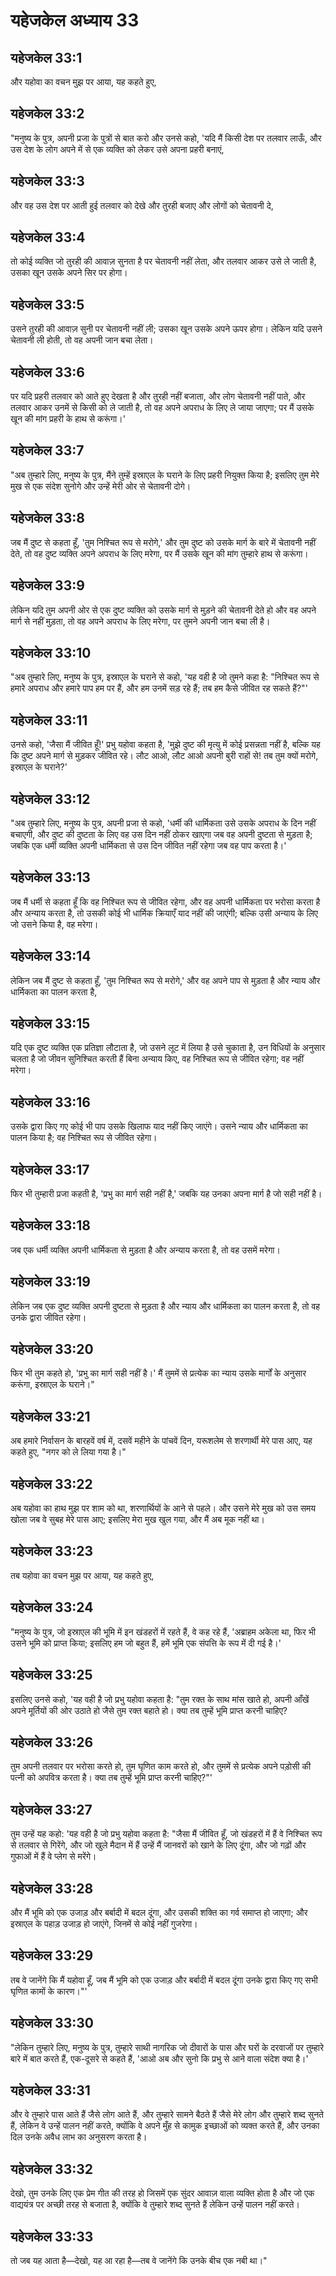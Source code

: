 # यहेजकेल अध्याय 33

## यहेजकेल 33:1

और यहोवा का वचन मुझ पर आया, यह कहते हुए,

## यहेजकेल 33:2

"मनुष्य के पुत्र, अपनी प्रजा के पुत्रों से बात करो और उनसे कहो, 'यदि मैं किसी देश पर तलवार लाऊँ, और उस देश के लोग अपने में से एक व्यक्ति को लेकर उसे अपना प्रहरी बनाएं,

## यहेजकेल 33:3

और वह उस देश पर आती हुई तलवार को देखे और तुरही बजाए और लोगों को चेतावनी दे,

## यहेजकेल 33:4

तो कोई व्यक्ति जो तुरही की आवाज़ सुनता है पर चेतावनी नहीं लेता, और तलवार आकर उसे ले जाती है, उसका खून उसके अपने सिर पर होगा।

## यहेजकेल 33:5

उसने तुरही की आवाज़ सुनी पर चेतावनी नहीं ली; उसका खून उसके अपने ऊपर होगा। लेकिन यदि उसने चेतावनी ली होती, तो वह अपनी जान बचा लेता।

## यहेजकेल 33:6

पर यदि प्रहरी तलवार को आते हुए देखता है और तुरही नहीं बजाता, और लोग चेतावनी नहीं पाते, और तलवार आकर उनमें से किसी को ले जाती है, तो वह अपने अपराध के लिए ले जाया जाएगा; पर मैं उसके खून की मांग प्रहरी के हाथ से करूंगा।'

## यहेजकेल 33:7

"अब तुम्हारे लिए, मनुष्य के पुत्र, मैंने तुम्हें इस्राएल के घराने के लिए प्रहरी नियुक्त किया है; इसलिए तुम मेरे मुख से एक संदेश सुनोगे और उन्हें मेरी ओर से चेतावनी दोगे।

## यहेजकेल 33:8

जब मैं दुष्ट से कहता हूँ, 'तुम निश्चित रूप से मरोगे,' और तुम दुष्ट को उसके मार्ग के बारे में चेतावनी नहीं देते, तो वह दुष्ट व्यक्ति अपने अपराध के लिए मरेगा, पर मैं उसके खून की मांग तुम्हारे हाथ से करूंगा।

## यहेजकेल 33:9

लेकिन यदि तुम अपनी ओर से एक दुष्ट व्यक्ति को उसके मार्ग से मुड़ने की चेतावनी देते हो और वह अपने मार्ग से नहीं मुड़ता, तो वह अपने अपराध के लिए मरेगा, पर तुमने अपनी जान बचा ली है।

## यहेजकेल 33:10

"अब तुम्हारे लिए, मनुष्य के पुत्र, इस्राएल के घराने से कहो, 'यह वही है जो तुमने कहा है: "निश्चित रूप से हमारे अपराध और हमारे पाप हम पर हैं, और हम उनमें सड़ रहे हैं; तब हम कैसे जीवित रह सकते हैं?"'

## यहेजकेल 33:11

उनसे कहो, 'जैसा मैं जीवित हूँ!' प्रभु यहोवा कहता है, 'मुझे दुष्ट की मृत्यु में कोई प्रसन्नता नहीं है, बल्कि यह कि दुष्ट अपने मार्ग से मुड़कर जीवित रहे। लौट आओ, लौट आओ अपनी बुरी राहों से! तब तुम क्यों मरोगे, इस्राएल के घराने?'

## यहेजकेल 33:12

"अब तुम्हारे लिए, मनुष्य के पुत्र, अपनी प्रजा से कहो, 'धर्मी की धार्मिकता उसे उसके अपराध के दिन नहीं बचाएगी, और दुष्ट की दुष्टता के लिए वह उस दिन नहीं ठोकर खाएगा जब वह अपनी दुष्टता से मुड़ता है; जबकि एक धर्मी व्यक्ति अपनी धार्मिकता से उस दिन जीवित नहीं रहेगा जब वह पाप करता है।'

## यहेजकेल 33:13

जब मैं धर्मी से कहता हूँ कि वह निश्चित रूप से जीवित रहेगा, और वह अपनी धार्मिकता पर भरोसा करता है और अन्याय करता है, तो उसकी कोई भी धार्मिक क्रियाएँ याद नहीं की जाएंगी; बल्कि उसी अन्याय के लिए जो उसने किया है, वह मरेगा।

## यहेजकेल 33:14

लेकिन जब मैं दुष्ट से कहता हूँ, 'तुम निश्चित रूप से मरोगे,' और वह अपने पाप से मुड़ता है और न्याय और धार्मिकता का पालन करता है,

## यहेजकेल 33:15

यदि एक दुष्ट व्यक्ति एक प्रतिज्ञा लौटाता है, जो उसने लूट में लिया है उसे चुकाता है, उन विधियों के अनुसार चलता है जो जीवन सुनिश्चित करती हैं बिना अन्याय किए, वह निश्चित रूप से जीवित रहेगा; वह नहीं मरेगा।

## यहेजकेल 33:16

उसके द्वारा किए गए कोई भी पाप उसके खिलाफ याद नहीं किए जाएंगे। उसने न्याय और धार्मिकता का पालन किया है; वह निश्चित रूप से जीवित रहेगा।

## यहेजकेल 33:17

फिर भी तुम्हारी प्रजा कहती है, 'प्रभु का मार्ग सही नहीं है,' जबकि यह उनका अपना मार्ग है जो सही नहीं है।

## यहेजकेल 33:18

जब एक धर्मी व्यक्ति अपनी धार्मिकता से मुड़ता है और अन्याय करता है, तो वह उसमें मरेगा।

## यहेजकेल 33:19

लेकिन जब एक दुष्ट व्यक्ति अपनी दुष्टता से मुड़ता है और न्याय और धार्मिकता का पालन करता है, तो वह उनके द्वारा जीवित रहेगा।

## यहेजकेल 33:20

फिर भी तुम कहते हो, 'प्रभु का मार्ग सही नहीं है।' मैं तुममें से प्रत्येक का न्याय उसके मार्गों के अनुसार करूंगा, इस्राएल के घराने।"

## यहेजकेल 33:21

अब हमारे निर्वासन के बारहवें वर्ष में, दसवें महीने के पांचवें दिन, यरूशलेम से शरणार्थी मेरे पास आए, यह कहते हुए, "नगर को ले लिया गया है।"

## यहेजकेल 33:22

अब यहोवा का हाथ मुझ पर शाम को था, शरणार्थियों के आने से पहले। और उसने मेरे मुख को उस समय खोला जब वे सुबह मेरे पास आए; इसलिए मेरा मुख खुल गया, और मैं अब मूक नहीं था।

## यहेजकेल 33:23

तब यहोवा का वचन मुझ पर आया, यह कहते हुए,

## यहेजकेल 33:24

"मनुष्य के पुत्र, जो इस्राएल की भूमि में इन खंडहरों में रहते हैं, वे कह रहे हैं, 'अब्राहम अकेला था, फिर भी उसने भूमि को प्राप्त किया; इसलिए हम जो बहुत हैं, हमें भूमि एक संपत्ति के रूप में दी गई है।'

## यहेजकेल 33:25

इसलिए उनसे कहो, 'यह वही है जो प्रभु यहोवा कहता है: "तुम रक्त के साथ मांस खाते हो, अपनी आँखें अपने मूर्तियों की ओर उठाते हो जैसे तुम रक्त बहाते हो। क्या तब तुम्हें भूमि प्राप्त करनी चाहिए?

## यहेजकेल 33:26

तुम अपनी तलवार पर भरोसा करते हो, तुम घृणित काम करते हो, और तुममें से प्रत्येक अपने पड़ोसी की पत्नी को अपवित्र करता है। क्या तब तुम्हें भूमि प्राप्त करनी चाहिए?"'

## यहेजकेल 33:27

तुम उन्हें यह कहो: 'यह वही है जो प्रभु यहोवा कहता है: "जैसा मैं जीवित हूँ, जो खंडहरों में हैं वे निश्चित रूप से तलवार से गिरेंगे, और जो खुले मैदान में हैं उन्हें मैं जानवरों को खाने के लिए दूंगा, और जो गढ़ों और गुफाओं में हैं वे प्लेग से मरेंगे।

## यहेजकेल 33:28

और मैं भूमि को एक उजाड़ और बर्बादी में बदल दूंगा, और उसकी शक्ति का गर्व समाप्त हो जाएगा; और इस्राएल के पहाड़ उजाड़ हो जाएंगे, जिनमें से कोई नहीं गुजरेगा।

## यहेजकेल 33:29

तब वे जानेंगे कि मैं यहोवा हूँ, जब मैं भूमि को एक उजाड़ और बर्बादी में बदल दूंगा उनके द्वारा किए गए सभी घृणित कामों के कारण।"'

## यहेजकेल 33:30

"लेकिन तुम्हारे लिए, मनुष्य के पुत्र, तुम्हारे साथी नागरिक जो दीवारों के पास और घरों के दरवाजों पर तुम्हारे बारे में बात करते हैं, एक-दूसरे से कहते हैं, 'आओ अब और सुनो कि प्रभु से आने वाला संदेश क्या है।'

## यहेजकेल 33:31

और वे तुम्हारे पास आते हैं जैसे लोग आते हैं, और तुम्हारे सामने बैठते हैं जैसे मेरे लोग और तुम्हारे शब्द सुनते हैं, लेकिन वे उन्हें पालन नहीं करते, क्योंकि वे अपने मुँह से कामुक इच्छाओं को व्यक्त करते हैं, और उनका दिल उनके अवैध लाभ का अनुसरण करता है।

## यहेजकेल 33:32

देखो, तुम उनके लिए एक प्रेम गीत की तरह हो जिसमें एक सुंदर आवाज़ वाला व्यक्ति होता है और जो एक वाद्ययंत्र पर अच्छी तरह से बजाता है, क्योंकि वे तुम्हारे शब्द सुनते हैं लेकिन उन्हें पालन नहीं करते।

## यहेजकेल 33:33

तो जब यह आता है—देखो, यह आ रहा है—तब वे जानेंगे कि उनके बीच एक नबी था।"
